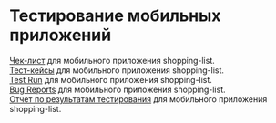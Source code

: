 # Тестирование мобильных приложений   
[Чек-лист](https://docs.google.com/spreadsheets/d/1aWRWvweyyUY3_5vpnPeVuT98rrvk958EZKVf7mOM2nQ/edit?usp=sharing) для мобильного приложения shopping-list.  
[Тест-кейсы](https://github.com/kate-strakovich/mobile/blob/main/Test-cases.pdf) для мобильного приложения shopping-list.  
[Test Run](https://github.com/kate-strakovich/mobile/blob/main/Test-Run.pdf) для мобильного приложения shopping-list.  
[Bug Reports](https://github.com/kate-strakovich/mobile/blob/main/Bug-Reports.xlsx) для мобильного приложения shopping-list.  
[Отчет по результатам тестирования](https://github.com/kate-strakovich/mobile/blob/main/Test-Result-Report.docx) для мобильного приложения shopping-list.
